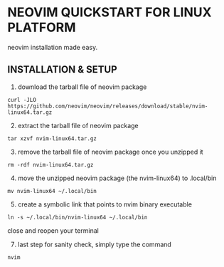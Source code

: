 # NEOVIM QUICKSTART FOR LINUX PLATFORM
neovim installation made easy.

## INSTALLATION & SETUP

1. download the tarball file of neovim package
```
curl -JLO https://github.com/neovim/neovim/releases/download/stable/nvim-linux64.tar.gz
```

2. extract the tarball file of neovim package
```
tar xzvf nvim-linux64.tar.gz
```

3. remove the tarball file of neovim package once you unzipped it
```
rm -rdf nvim-linux64.tar.gz
```

4. move the unzipped neovim package (the nvim-linux64) to .local/bin
```
mv nvim-linux64 ~/.local/bin
```

5. create a symbolic link that points to nvim binary executable
```
ln -s ~/.local/bin/nvim-linux64 ~/.local/bin
```
close and reopen your terminal

7. last step for sanity check, simply type the command
```
nvim
```
